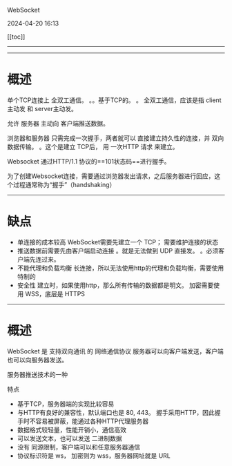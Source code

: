 WebSocket

2024-04-20 16:13

[[toc]]

---
---


# 概述

单个TCP连接上 全双工通信。
。。基于TCP的。 。 全双工通信，应该是指 client主动发 和 server主动发。

允许 服务器 主动向 客户端推送数据。

浏览器和服务器 只需完成一次握手，两者就可以 直接建立持久性的连接，并 双向数据传输。
。这个是建立 TCP后， 用 一次HTTP 请求 来建立。

Websocket 通过HTTP/1.1 协议的==101状态码==进行握手。

为了创建Websocket连接，需要通过浏览器发出请求，之后服务器进行回应，这个过程通常称为“握手”（handshaking）


---

# 缺点
- 单连接的成本较高
  WebSocket需要先建立一个 TCP； 需要维护连接的状态
- 推送数据前需要先由客户端启动连接
  。就是无法做到 UDP 直接发。
  。必须客户端先连过来。
- 不能代理和负载均衡
  长连接，所以无法使用http的代理和负载均衡，需要使用特制的
- 安全性
  建立时，如果使用http，那么所有传输的数据都是明文。
  加密需要使用 WSS，底层是 HTTPS


---

# 概述

WebSocket 是 支持双向通讯 的 网络通信协议
服务器可以向客户端发送，客户端也可以向服务器发送。

服务器推送技术的一种

特点
- 基于TCP，服务器端的实现比较容易
- 与HTTP有良好的兼容性，默认端口也是 80, 443。 握手采用HTTP，因此握手时不容易被屏蔽，能通过各种HTTP代理服务器
- 数据格式较轻量，性能开销小，通信高效
- 可以发送文本，也可以发送 二进制数据
- 没有 同源限制，客户端可以和任意服务器通信
- 协议标识符是 ws， 加密则为 wss，服务器网址就是 URL










